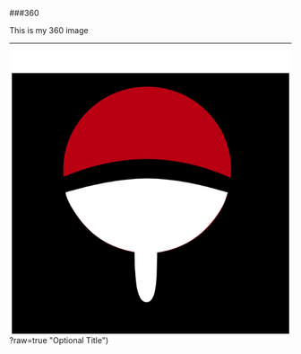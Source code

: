###360

This is my 360 image
<script src="//360.vizor.io/scripts/embed.js" data-vizorurl="//360.vizor.io/embed/v/4gzb" ></script>

***
<script src="/scripts/embed.js" data-vizorurl="https://patches.vizor.io/embed/thiccheck/thicc-ben-swollo" ></script>
![filter](untitled.png)?raw=true "Optional Title")
